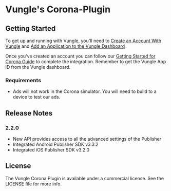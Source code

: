 # Vungle's Corona-Plugin

## Getting Started
To get up and running with Vungle, you'll need to [Create an Account With Vungle](https://v.vungle.com/dashboard) and [Add an Application to the Vungle Dashboard](https://support.vungle.com/hc/en-us/articles/210468678)

Once you've created an account you can follow our [Getting Started for Corona Guide](https://support.vungle.com/hc/en-us/articles/204482060-Get-Started-with-Vungle-Corona) to complete the integration. Remember to get the Vungle App ID from the Vungle dashboard.

### Requirements
* Ads will not work in the Corona simulator. You will need to build to a device to test our ads.

## Release Notes
### 2.2.0
* New API provides access to all the advanced settings of the Publisher
* Integrated Android Publisher SDK v3.3.2
* Integrated iOS Publisher SDK v3.2.0

## License
The Vungle Corona Plugin is available under a commercial license. See the LICENSE file for more info.
